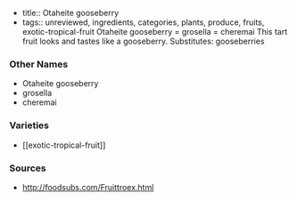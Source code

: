 - title:: Otaheite gooseberry
- tags:: unreviewed, ingredients, categories, plants, produce, fruits, exotic-tropical-fruit
Otaheite gooseberry = grosella = cheremai This tart fruit looks and tastes like a gooseberry. Substitutes: gooseberries

### Other Names

* Otaheite gooseberry
* grosella
* cheremai

### Varieties

* [[exotic-tropical-fruit]]

### Sources
* http://foodsubs.com/Fruittroex.html
